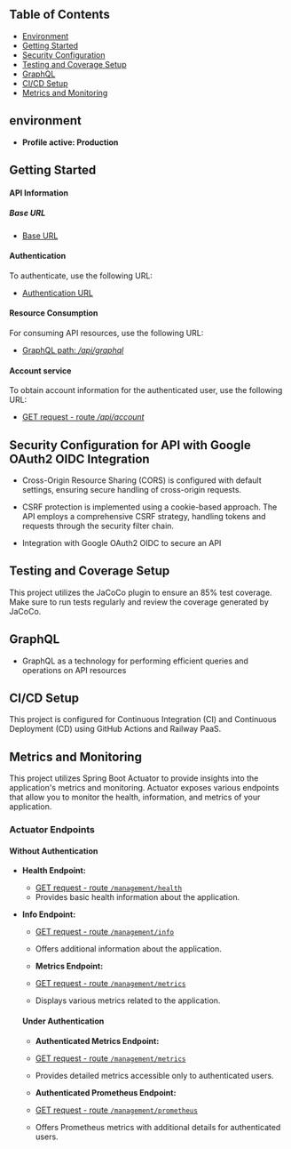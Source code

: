 ## Table of Contents

- [Environment](#environment)
- [Getting Started](#getting-started)
- [Security Configuration](#security-configuration-for-api-with-google-oauth2-oidc-integration)
- [Testing and Coverage Setup](#testing-and-coverage-setup)
- [GraphQL](#graphql)
- [CI/CD Setup](#cicd-setup)
- [Metrics and Monitoring](#metrics-and-monitoring)

## environment

- **Profile active: Production**

## Getting Started
#### API Information
##### Base URL
- [Base URL](https://task-production-6048.up.railway.app/)

#### Authentication
To authenticate, use the following URL:
- [Authentication URL](https://task-production-6048.up.railway.app/oauth2/authorization/google)

#### Resource Consumption
For consuming API resources, use the following URL:
- [GraphQL path:  */api/graphql*](https://task-production-6048.up.railway.app/api/graphql)


#### Account service
To obtain account information for the authenticated user, use the following URL:
- [GET request - route */api/account*](https://task-production-6048.up.railway.app/api/account)


## Security Configuration for API with Google OAuth2 OIDC Integration

- Cross-Origin Resource Sharing (CORS)
is configured with default settings, ensuring secure handling of cross-origin requests.

- CSRF protection is implemented using a cookie-based approach. The API employs a comprehensive CSRF strategy, handling tokens and requests through the security filter chain.

- Integration with Google OAuth2 OIDC to secure an API

## Testing and Coverage Setup

This project utilizes the JaCoCo plugin to ensure an 85% test coverage. Make sure to run tests regularly and review the coverage generated by JaCoCo.

## GraphQL

- GraphQL as a technology for performing efficient queries and operations on API resources


## CI/CD Setup
This project is configured for Continuous Integration (CI) and Continuous Deployment (CD) using GitHub Actions and Railway PaaS.

## Metrics and Monitoring

This project utilizes Spring Boot Actuator to provide insights into the application's metrics and monitoring. Actuator exposes various endpoints that allow you to monitor the health, information, and metrics of your application.

### Actuator Endpoints

#### Without Authentication

- **Health Endpoint:**
  - [GET request - route `/management/health`](https://task-production-6048.up.railway.app/management/health)
  - Provides basic health information about the application.

- **Info Endpoint:**
  - [GET request - route `/management/info`](https://task-production-6048.up.railway.app/management/info)
  - Offers additional information about the application.

  - **Metrics Endpoint:**
  - [GET request - route `/management/metrics`](https://task-production-6048.up.railway.app/management/metrics)
  - Displays various metrics related to the application.

  #### Under Authentication
  
  - **Authenticated Metrics Endpoint:**
  - [GET request - route `/management/metrics`](https://task-production-6048.up.railway.app/management/metrics)
  - Provides detailed metrics accessible only to authenticated users.

  - **Authenticated Prometheus Endpoint:**
  - [GET request - route `/management/prometheus`](https://task-production-6048.up.railway.app/management/prometheus)
  - Offers Prometheus metrics with additional details for authenticated users.  
